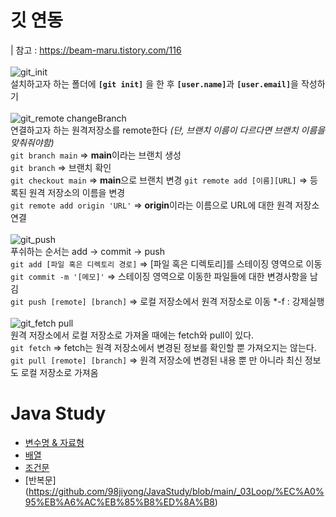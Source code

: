 # 깃 연동
| 참고 : https://beam-maru.tistory.com/116<br><br>
![git_init](https://github.com/user-attachments/assets/f572e79b-0ac7-493e-b5fc-2e77defb3508)<br>
설치하고자 하는 폴더에 <strong>`[git init]`</strong> 을 한 후 <strong>`[user.name]`</strong>과 <strong>`[user.email]`</strong>을 작성하기<br>
<br>
![git_remote changeBranch](https://github.com/user-attachments/assets/4e6d9060-315f-45cd-ba2f-911d58324a7e)<br>
연결하고자 하는 원격저장소를 remote한다 <em>(단, 브랜치 이름이 다르다면 브랜치 이름을 맞춰줘야함)</em><br>
`git branch main` => <strong>main</strong>이라는 브랜치 생성<br>
`git branch` => 브랜치 확인<br>
`git checkout main` => <strong>main</strong>으로 브랜치 변경
`git remote add [이름][URL]` => 등록된 원격 저장소의 이름을 변경<br>
`git remote add origin 'URL'` => <strong>origin</strong>이라는 이름으로 URL에 대한 원격 저장소 연결<br>
<br>
![git_push](https://github.com/user-attachments/assets/543cb0c8-7fc0-4c6d-9107-cc9c7bd68719)<br>
푸쉬하는 순서는 add -> commit -> push <br>
`git add [파일 혹은 디렉토리 경로]` => [파일 혹은 디렉토리]를 스테이징 영역으로 이동<br>
`git commit -m '[메모]'` => 스테이징 영역으로 이동한 파일들에 대한 변경사항을 남김<br>
`git push [remote] [branch]` => 로컬 저장소에서 원격 저장소로 이동  *-f : 강제실행<br>
<br>
![git_fetch pull](https://github.com/user-attachments/assets/637f83df-548b-4f56-8e5e-8b79161a9232)<br>
원격 저장소에서 로컬 저장소로 가져올 때에는 fetch와 pull이 있다.<br>
`git fetch` => fetch는 원격 저장소에서 변경된 정보를 확인할 뿐 가져오지는 않는다.<br>
`git pull [remote] [branch]` => 원격 저장소에 변경된 내용 뿐 만 아니라 최신 정보도 로컬 저장소로 가져옴<br>

# Java Study
- [변수명 & 자료형](https://github.com/98jiyong/JavaStudy/blob/main/_00Variable/%EC%A0%95%EB%A6%AC%EB%85%B8%ED%8A%B8)
- [배열](https://github.com/98jiyong/JavaStudy/blob/main/_01Array/%EC%A0%95%EB%A6%AC%EB%85%B8%ED%8A%B8)
- [조건문](https://github.com/98jiyong/JavaStudy/blob/main/_02If/%EC%A0%95%EB%A6%AC%EB%85%B8%ED%8A%B8)
- [반복문] (https://github.com/98jiyong/JavaStudy/blob/main/_03Loop/%EC%A0%95%EB%A6%AC%EB%85%B8%ED%8A%B8)
